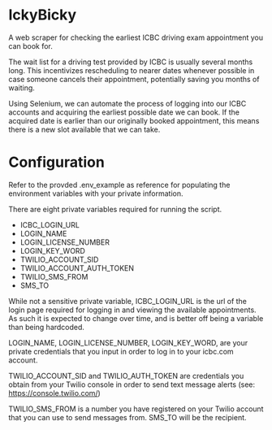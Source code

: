 # IckyBicky
A web scraper for checking the earliest ICBC driving exam appointment you can book for.

The wait list for a driving test provided by ICBC is usually several months long.
This incentivizes rescheduling to nearer dates whenever possible in case someone cancels
their appointment, potentially saving you months of waiting.

Using Selenium, we can automate the process of logging into our ICBC accounts and acquiring the
earliest possible date we can book. If the acquired date is earlier than our originally booked
appointment, this means there is a new slot available that we can take.

# Configuration
Refer to the provded .env_example as reference for populating the environment variables
with your private information.

There are eight private variables required for running the script.
  - ICBC_LOGIN_URL
  - LOGIN_NAME
  - LOGIN_LICENSE_NUMBER
  - LOGIN_KEY_WORD
  - TWILIO_ACCOUNT_SID
  - TWILIO_ACCOUNT_AUTH_TOKEN
  - TWILIO_SMS_FROM
  - SMS_TO
  
While not a sensitive private variable, ICBC_LOGIN_URL is the url of the
login page required for logging in and viewing the available appointments. As such it is
expected to change over time, and is better off being a variable than being hardcoded.

LOGIN_NAME, LOGIN_LICENSE_NUMBER, LOGIN_KEY_WORD, are your private credentials that you input
in order to log in to your icbc.com account.

TWILIO_ACCOUNT_SID and TWILIO_AUTH_TOKEN are credentials
you obtain from your Twilio console in order to send text message alerts (see: https://console.twilio.com/)

TWILIO_SMS_FROM is a number you have registered on your Twilio account that you can use to send
messages from. SMS_TO will be the recipient.
